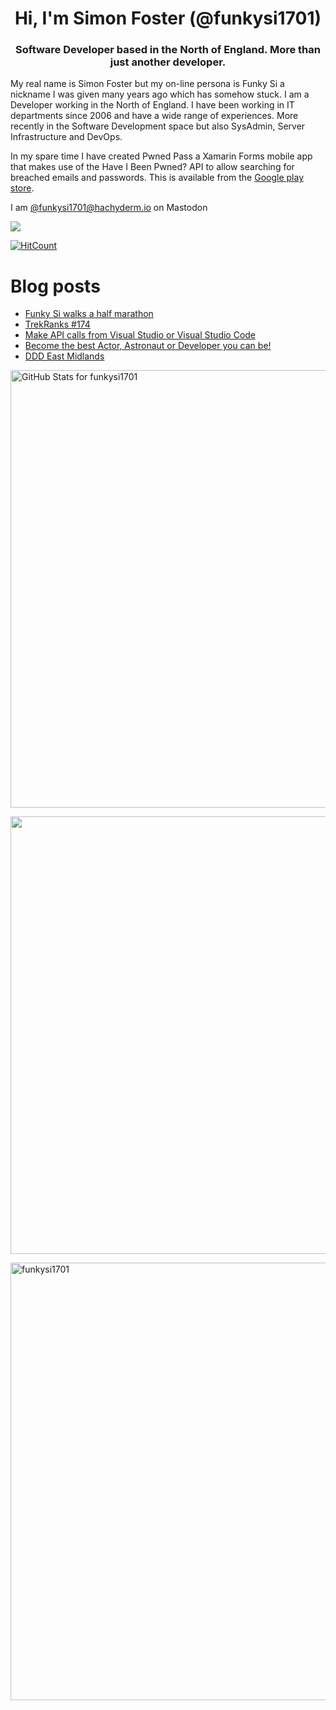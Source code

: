 <h1 align="center">Hi, I'm Simon Foster (@funkysi1701)</h1>
<h3 align="center">Software Developer based in the North of England. More than just another developer.</h3>

My real name is Simon Foster but my on-line persona is Funky Si a nickname I was given many years ago which has somehow stuck. I am a Developer working in the North of England. I have been working in IT departments since 2006 and have a wide range of experiences. More recently in the Software Development space but also SysAdmin, Server Infrastructure and DevOps.

In my spare time I have created Pwned Pass a Xamarin Forms mobile app that makes use of the Have I Been Pwned? API to allow searching for breached emails and passwords. This is available from the [Google play store](https://play.google.com/store/apps/details?id=pwnedpasswords.pwnedpasswords).

I am [@funkysi1701@hachyderm.io](https://hachyderm.io/web/@funkysi1701) on Mastodon

![](https://komarev.com/ghpvc/?username=funkysi1701&color=lightgrey) 

[![HitCount](https://hits.dwyl.com/funkysi1701/funkysi1701.svg?style=flat-square)](http://hits.dwyl.com/funkysi1701/funkysi1701)

# Blog posts

<!-- BLOG-POST-LIST:START -->
- [Funky Si walks a half marathon](https://www.funkysi1701.com/posts/2024/charity-hike/)
- [TrekRanks #174](https://www.funkysi1701.com/posts/2024/trekranks/)
- [Make API calls from Visual Studio or Visual Studio Code](https://www.funkysi1701.com/posts/2023/make-api-calls-from-visual-studio/)
- [Become the best Actor, Astronaut or Developer you can be!](https://www.funkysi1701.com/posts/2023/become-the-best-actor-astronaut-or-developer-you-can-be/)
- [DDD East Midlands](https://www.funkysi1701.com/posts/2023/ddd-east-midlands/)
<!-- BLOG-POST-LIST:END -->

<p><img src="https://github-readme-stats-git-masterrstaa-rickstaa.vercel.app/api?username=funkysi1701&show_icons=true&include_all_commits=true&count_private=true&theme=merko&layout=compact" alt="GitHub Stats for funkysi1701" width="700"></p>

<p><img src="https://github-readme-streak-stats.herokuapp.com?user=funkysi1701&theme=merko" width="700"></p>

<p><img align="left" src="https://github-readme-stats-git-masterrstaa-rickstaa.vercel.app/api/top-langs/?username=funkysi1701&layout=compact&theme=merko" alt="funkysi1701" width="700"/></p>
